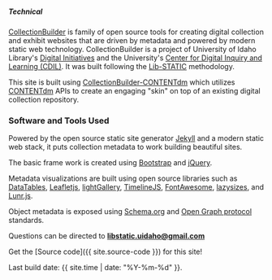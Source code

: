 <div class="card my-4">
<h5 class="card-header">Technical</h5>
<div class="card-body">
<div class="card-text" markdown="1">

[CollectionBuilder](https://collectionbuilder.github.io/) is family of open source tools for creating digital collection and exhibit websites that are driven by metadata and powered by modern static web technology. CollectionBuilder is a project of University of Idaho Library's [Digital Initiatives](https://www.lib.uidaho.edu/digital/) and the University's [Center for Digital Inquiry and Learning (CDIL)](https://cdil.lib.uidaho.edu/). It was built following the [Lib-STATIC](https://lib-static.github.io) methodology. 

This site is built using [CollectionBuilder-CONTENTdm](https://github.com/CollectionBuilder/collectionbuilder-contentdm) which utilizes [CONTENTdm](https://www.oclc.org/en/contentdm.html) APIs to create an engaging "skin" on top of an existing digital collection repository.

### Software and Tools Used

Powered by the open source static site generator [Jekyll](https://jekyllrb.com/) and a modern static web stack, it puts collection metadata to work building beautiful sites.

The basic frame work is created using [Bootstrap](https://getbootstrap.com/) and [jQuery](https://jquery.com/).

Metadata visualizations are built using open source libraries such as [DataTables](https://datatables.net/), [Leafletjs](http://leafletjs.com/), [lightGallery](http://sachinchoolur.github.io/lightGallery/), [TimelineJS](https://timeline.knightlab.com/), [FontAwesome](https://fontawesome.com/), [lazysizes](https://github.com/aFarkas/lazysizes), and [Lunr.js](https://lunrjs.com/).

Object metadata is exposed using [Schema.org](http://schema.org) and [Open Graph protocol](http://ogp.me/) standards.

Questions can be directed to **libstatic.uidaho@gmail.com**

Get the [Source code]({{ site.source-code }}) for this site!

Last build date: {{ site.time | date: "%Y-%m-%d" }}.

</div>
</div>
</div>